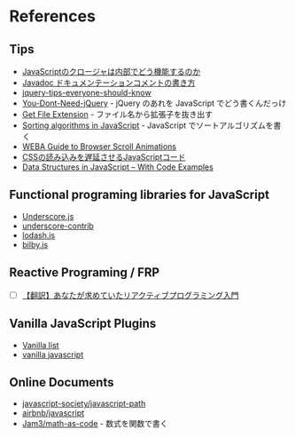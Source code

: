 # References
## Tips
- [JavaScriptのクロージャは内部でどう機能するのか](http://postd.cc/how-do-javascript-closures-work-under-the-hood/)
- [Javadoc ドキュメンテーションコメントの書き方](http://qiita.com/maku77/items/6410c67ce95e08d8d1bd)
- [jquery-tips-everyone-should-know](https://github.com/AllThingsSmitty/jquery-tips-everyone-should-know)
- [You-Dont-Need-jQuery](https://github.com/oneuijs/You-Dont-Need-jQuery) - jQuery のあれを JavaScript でどう書くんだっけ
- [Get File Extension](http://www.jstips.co/en/get-file-extension/) - ファイル名から拡張子を抜き出す
- [Sorting algorithms in JavaScript](https://medium.com/front-end-hacking/sorting-algorithms-in-javascript-2fb985af6880) - JavaScript でソートアルゴリズムを書く
- [WEBA Guide to Browser Scroll Animations](http://developer.telerik.com/featured/guide-browser-scroll-animations/)
- [CSSの読み込みを遅延させるJavaScriptコード](http://www.notitle-weblog.com/entry/2016/11/10/184826)
- [Data Structures in JavaScript – With Code Examples](https://www.freecodecamp.org/news/data-structures-in-javascript-with-examples/)

## Functional programing libraries for JavaScript
- [Underscore.js](http://underscorejs.org/)
- [underscore-contrib](https://github.com/documentcloud/underscore-contrib)
- [lodash.js](https://lodash.com/)
- [bilby.js](https://github.com/puffnfresh/bilby.js)

## Reactive Programing / FRP
- [ ] [【翻訳】あなたが求めていたリアクティブプログラミング入門](http://ninjinkun.hatenablog.com/entry/introrxja)

## Vanilla JavaScript Plugins
- [Vanilla list](http://www.vanillalist.com/)
- [vanilla javascript](https://www.sitepoint.com/tag/vanilla-javascript/)

## Online Documents
- [javascript-society/javascript-path](https://github.com/javascript-society/javascript-path)
- [airbnb/javascript](https://github.com/airbnb/javascript)
- [Jam3/math-as-code](https://github.com/Jam3/math-as-code) - 数式を関数で書く
